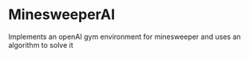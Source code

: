 # MinesweeperAI
Implements an openAI gym environment for minesweeper and uses an algorithm to solve it 
